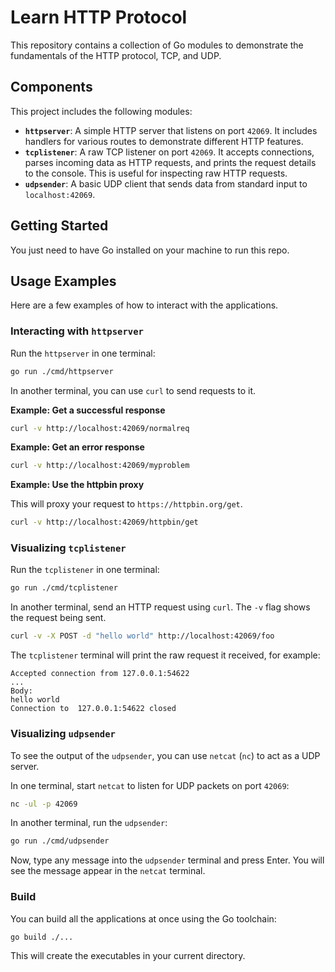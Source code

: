 # Learn HTTP Protocol

This repository contains a collection of Go modules to demonstrate the fundamentals of the HTTP protocol, TCP, and UDP.

## Components

This project includes the following modules:

- **`httpserver`**: A simple HTTP server that listens on port `42069`. It includes handlers for various routes to demonstrate different HTTP features.
- **`tcplistener`**: A raw TCP listener on port `42069`. It accepts connections, parses incoming data as HTTP requests, and prints the request details to the console. This is useful for inspecting raw HTTP requests.
- **`udpsender`**: A basic UDP client that sends data from standard input to `localhost:42069`.

## Getting Started

You just need to have Go installed on your machine to run this repo.

## Usage Examples

Here are a few examples of how to interact with the applications.

### Interacting with `httpserver`

Run the `httpserver` in one terminal:

```bash
go run ./cmd/httpserver
```

In another terminal, you can use `curl` to send requests to it.

**Example: Get a successful response**

```bash
curl -v http://localhost:42069/normalreq
```

**Example: Get an error response**

```bash
curl -v http://localhost:42069/myproblem
```

**Example: Use the httpbin proxy**

This will proxy your request to `https://httpbin.org/get`.

```bash
curl -v http://localhost:42069/httpbin/get
```

### Visualizing `tcplistener`

Run the `tcplistener` in one terminal:

```bash
go run ./cmd/tcplistener
```

In another terminal, send an HTTP request using `curl`. The `-v` flag shows the request being sent.

```bash
curl -v -X POST -d "hello world" http://localhost:42069/foo
```

The `tcplistener` terminal will print the raw request it received, for example:

```
Accepted connection from 127.0.0.1:54622
...
Body:
hello world
Connection to  127.0.0.1:54622 closed
```

### Visualizing `udpsender`

To see the output of the `udpsender`, you can use `netcat` (`nc`) to act as a UDP server.

In one terminal, start `netcat` to listen for UDP packets on port `42069`:

```bash
nc -ul -p 42069
```

In another terminal, run the `udpsender`:

```bash
go run ./cmd/udpsender
```

Now, type any message into the `udpsender` terminal and press Enter. You will see the message appear in the `netcat` terminal.

### Build

You can build all the applications at once using the Go toolchain:

```bash
go build ./...
```

This will create the executables in your current directory.
